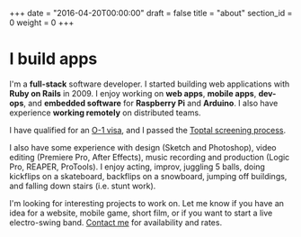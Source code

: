 +++
date = "2016-04-20T00:00:00"
draft = false
title = "about"
section_id = 0
weight = 0
+++

# I build apps

I'm a **full-stack** software developer. I started building web applications with **Ruby on Rails** in 2009. I enjoy working on **web apps**, **mobile apps**, **dev-ops**, and **embedded software** for **Raspberry Pi** and **Arduino**. I also have experience **working remotely** on distributed teams.

I have qualified for an <a href="https://www.uscis.gov/working-united-states/temporary-workers/o-1-visa-individuals-extraordinary-ability-or-achievement" target="_blank">O-1 visa</a>, and I passed the <a href="https://www.toptal.com/top-3-percent" target="_blank">Toptal screening process</a>.

I also have some experience with design (Sketch and Photoshop), video editing (Premiere Pro, After Effects), music recording and production (Logic Pro, REAPER, ProTools). I enjoy acting, improv, juggling 5 balls, doing kickflips on a skateboard, backflips on a snowboard, jumping off buildings, and falling down stairs (i.e. stunt work).

I'm looking for interesting projects to work on. Let me know if you have an idea for a website, mobile game, short film, or if you want to start a live electro-swing band. [Contact me](#contact) for availability and rates.
